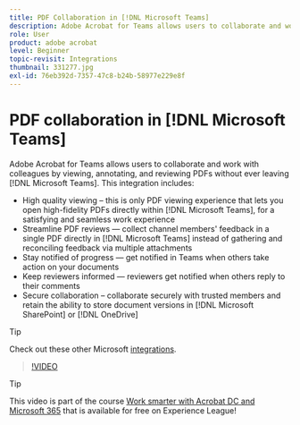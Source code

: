 ```yaml
---
title: PDF Collaboration in [!DNL Microsoft Teams]
description: Adobe Acrobat for Teams allows users to collaborate and work with colleagues by viewing, annotating, and reviewing PDFs without ever leaving [!DNL Microsoft Teams]
role: User
product: adobe acrobat
level: Beginner
topic-revisit: Integrations
thumbnail: 331277.jpg
exl-id: 76eb392d-7357-47c8-b24b-58977e229e8f
---
```

# PDF collaboration in [!DNL Microsoft Teams]

Adobe Acrobat for Teams allows users to collaborate and work with colleagues by viewing, annotating, and reviewing PDFs without ever leaving [!DNL Microsoft Teams]. This integration includes:

* High quality viewing – this is only PDF viewing experience that lets you open high-fidelity PDFs directly within [!DNL Microsoft Teams], for a satisfying and seamless work experience
* Streamline PDF reviews — collect channel members' feedback in a single PDF directly in [!DNL Microsoft Teams] instead of gathering and reconciling feedback via multiple attachments
* Stay notified of progress — get notified in Teams when others take action on your documents
* Keep reviewers informed — reviewers get notified when others reply to their comments
* Secure collaboration – collaborate securely with trusted members and retain the ability to store document versions in [!DNL Microsoft SharePoint] or [!DNL OneDrive]

>[!TIP]
>
>Check out these other Microsoft [integrations](../integrate/integrate-overview.md#microsoft).

>[!VIDEO](https://video.tv.adobe.com/v/331277?hidetitle=true)

>[!TIP]
>
>This video is part of the course [Work smarter with Acrobat DC and Microsoft 365](https://experienceleague.adobe.com/?recommended=Acrobat-U-1-2021.microsoft365) that is available for free on Experience League!
